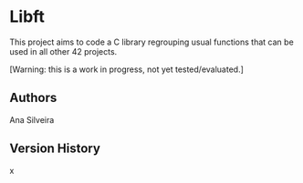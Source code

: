 # Libft
This project aims to code a C library regrouping usual functions that can be used in all other 42 projects.

[Warning: this is a work in progress, not yet tested/evaluated.]

## Authors

Ana Silveira

## Version History

x
